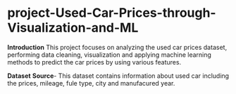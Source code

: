 # project-Used-Car-Prices-through-Visualization-and-ML
**Introduction**
This project focuses on analyzing the used car prices dataset, performing data cleaning, visualization and applying machine learning methods to predict the car prices by using various features.

**Dataset**
**Source**- This dataset contains information about used car including the prices,  mileage, fule type, city and manufacured year.

